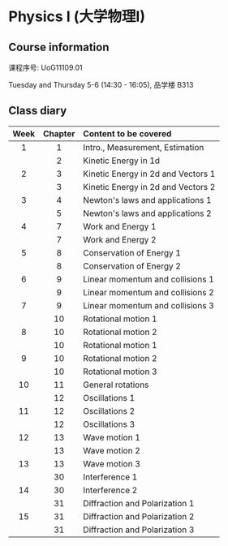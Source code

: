# Physics I (大学物理I)
<!-- [Go to Class diary](#Class-diary) -->
## Course information

课程序号: UoG11109.01

Tuesday and Thursday 5-6 (14:30 - 16:05), 品学楼 B313

## Class diary

Week|Chapter|Content to be covered|
| :--: | :--: | :--- |
|1|1 |Intro., Measurement, Estimation|
||2 |Kinetic Energy in 1d|
|2|3 |Kinetic Energy in 2d and Vectors 1|
||3 |Kinetic Energy in 2d and Vectors 2|
|3|4 |Newton's laws and applications 1|
||5 |Newton's laws and applications 2|
|4|7 |Work and Energy 1|
||7 |Work and Energy 2|
|5|8 |Conservation of Energy 1|
||8 |Conservation of Energy 2|
|6|9 |Linear momentum and collisions 1|
||9 |Linear momentum and collisions 2|
|7|9 |Linear momentum and collisions 3|
||10|Rotational motion 1|
|8|10|Rotational motion 2|
||10|Rotational motion 1|
|9|10|Rotational motion 2|
||10|Rotational motion 3|
|10|11|General rotations|
||12|Oscillations 1|
|11|12|Oscillations 2|
||12|Oscillations 3|
|12|13|Wave motion 1|
||13|Wave motion 2|
|13|13|Wave motion 3|
||30|Interference 1|
|14|30|Interference 2|
||31|Diffraction and Polarization 1|
|15|31|Diffraction and Polarization 2|
||31|Diffraction and Polarization 3|





